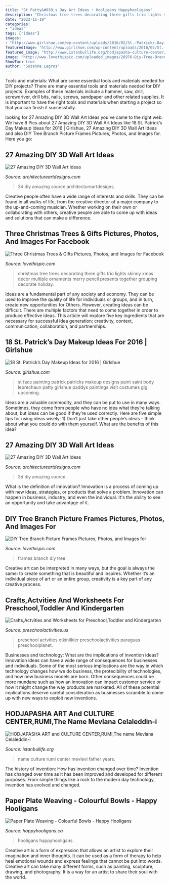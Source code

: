 ```yaml
---
title: "St Patty&#039;s Day Art Ideas : Hooligans Happyhooligans"
description: "Christmas tree trees decorating three gifts trio lights skinny xmas decor multiple ornaments merry pencil presents together grouping decorate holiday"
date: "2022-11-19"
categories:
- "ideas"
tags: ["ideas"]
images:
- "http://www.girlshue.com/wp-content/uploads/2016/02/St.-Patricks-Day-make-up-2016-10.jpg"
featuredImage: "http://www.girlshue.com/wp-content/uploads/2016/02/St.-Patricks-Day-make-up-2016-10.jpg"
featured_image: "http://www.istanbullife.org/hodjapasha-culture-center/hodjapasha-dervish-show5-small.jpg"
image: "http://www.lovethispic.com/uploaded_images/26976-Diy-Tree-Branch-Picture-Frames.jpeg?1"
ShowToc: true
author: "Suzanne Legros"
---
```



Tools and materials: What are some essential tools and materials needed for DIY projects?
There are many essential tools and materials needed for DIY projects. Examples of these materials include a hammer, saw, drill, screwdriver, drill bits, nails, screws, sandpaper and other related supplies. It is important to have the right tools and materials when starting a project so that you can finish it successfully.

	

		
looking for 27 Amazing DIY 3D Wall Art Ideas you've came to the right web. We have 8 Pics about 27 Amazing DIY 3D Wall Art Ideas like 18 St. Patrick’s Day Makeup Ideas for 2016 | Girlshue, 27 Amazing DIY 3D Wall Art Ideas and also DIY Tree Branch Picture Frames Pictures, Photos, and Images for. Here you go:
		
    
## 27 Amazing DIY 3D Wall Art Ideas

<img loading=lazy src="https://www.architectureartdesigns.com/wp-content/uploads/2013/11/2318.jpg" onerror="this.onerror=null;this.src='https://tse1.mm.bing.net/th?id=OIP.qvIRMlSohbiSn9WrOlIAagAAAA&amp;pid=15.1';" alt="27 Amazing DIY 3D Wall Art Ideas">

_Source: architectureartdesigns.com_

>3d diy amazing source architectureartdesigns. 

	

Creative people often have a wide range of interests and skills. They can be found in all walks of life, from the creative director of a major company to the up-and-coming musician. Whether working on their own or collaborating with others, creative people are able to come up with ideas and solutions that can make a difference.

    
## Three Christmas Trees &amp; Gifts Pictures, Photos, And Images For Facebook

<img loading=lazy src="http://www.lovethispic.com/uploaded_images/286567-Three-Christmas-Trees-Gifts.png" onerror="this.onerror=null;this.src='https://tse3.mm.bing.net/th?id=OIP.BVBEEd_gBDN6rsN3uXB2lgHaLq&amp;pid=15.1';" alt="Three Christmas Trees &amp; Gifts Pictures, Photos, and Images for Facebook">

_Source: lovethispic.com_

>christmas tree trees decorating three gifts trio lights skinny xmas decor multiple ornaments merry pencil presents together grouping decorate holiday. 

	

Ideas are a fundamental part of any society and economy. They can be used to improve the quality of life for individuals or groups, and in turn, create new opportunities for Others. However, creating ideas can be difficult. There are multiple factors that need to come together in order to produce effective ideas. This article will explore five key ingredients that are necessary for successful idea generation: creativity, context, communication, collaboration, and partnerships.

    
## 18 St. Patrick’s Day Makeup Ideas For 2016 | Girlshue

<img loading=lazy src="http://www.girlshue.com/wp-content/uploads/2016/02/St.-Patricks-Day-make-up-2016-10.jpg" onerror="this.onerror=null;this.src='https://tse1.mm.bing.net/th?id=OIP.MfGjhATwQ9LvDDf_Sqmb9wHaJ4&amp;pid=15.1';" alt="18 St. Patrick’s Day Makeup Ideas for 2016 | Girlshue">

_Source: girlshue.com_

>st face painting patrick patricks makeup designs paint saint body leprechaun patty girlshue paddys paintings visit costumes gig upcoming. 

	

Ideas are a valuable commodity, and they can be put to use in many ways. Sometimes, they come from people who have no idea what they’re talking about, but ideas can be good if they’re used correctly. Here are five simple tips for using ideas wisely: 1) Don’t just take other people’s ideas – think about what you could do with them yourself. What are the benefits of this idea?

    
## 27 Amazing DIY 3D Wall Art Ideas

<img loading=lazy src="https://www.architectureartdesigns.com/wp-content/uploads/2013/11/1525-630x607.jpg" onerror="this.onerror=null;this.src='https://tse1.mm.bing.net/th?id=OIP.uWrfZd49on8FLTqPz5k_OwHaHI&amp;pid=15.1';" alt="27 Amazing DIY 3D Wall Art Ideas">

_Source: architectureartdesigns.com_

>3d diy amazing source. 

	

What is the definition of innovation?
Innovation is a process of coming up with new ideas, strategies, or products that solve a problem. Innovation can happen in business, industry, and even the individual. It's the ability to see an opportunity and take advantage of it.

    
## DIY Tree Branch Picture Frames Pictures, Photos, And Images For

<img loading=lazy src="http://www.lovethispic.com/uploaded_images/26976-Diy-Tree-Branch-Picture-Frames.jpeg?1" onerror="this.onerror=null;this.src='https://tse1.mm.bing.net/th?id=OIP.bnIS33c-VNO4oidULzITuwHaKd&amp;pid=15.1';" alt="DIY Tree Branch Picture Frames Pictures, Photos, and Images for">

_Source: lovethispic.com_

>frames branch diy tree. 

	

Creative art can be interpreted in many ways, but the goal is always the same: to create something that is beautiful and inspires. Whether it’s an individual piece of art or an entire group, creativity is a key part of any creative process.

    
## Crafts,Actvities And Worksheets For Preschool,Toddler And Kindergarten

<img loading=lazy src="https://www.preschoolactivities.us/wp-content/uploads/2016/01/paper-plate-umbrella-craft.jpg" onerror="this.onerror=null;this.src='https://tse1.mm.bing.net/th?id=OIP.zV9BZINDvDLTl90OrBRnngHaJ4&amp;pid=15.1';" alt="Crafts,Actvities and Worksheets for Preschool,Toddler and Kindergarten">

_Source: preschoolactivities.us_

>preschool actvities etkinlikler preschoolactivities paraguas preschoolplanet. 

	

Businesses and technology: What are the implications of invention ideas?
Innovation ideas can have a wide range of consequences for businesses and individuals. Some of the most serious implications are the way in which technology changes how we do business, the protecibility of technologies, and how new business models are born. Other consequences could be more mundane such as how an innovation can impact customer service or how it might change the way products are marketed. All of these potential implications deserve careful consideration as businesses scramble to come up with new ways to exploit new inventions.

    
## HODJAPASHA ART And CULTURE CENTER,RUMI,The Name Mevlana Celaleddin-i

<img loading=lazy src="http://www.istanbullife.org/hodjapasha-culture-center/hodjapasha-dervish-show5-small.jpg" onerror="this.onerror=null;this.src='https://tse1.mm.bing.net/th?id=OIP.cCmWC8-Sw_OqaBG1V3oXNwAAAA&amp;pid=15.1';" alt="HODJAPASHA ART and CULTURE CENTER,RUMI,The name Mevlana Celaleddin-i">

_Source: istanbullife.org_

>name culture rumi center mevlevi father years. 

	

The history of invention: How has invention changed over time?
Invention has changed over time as it has been improved and developed for different purposes. From simple things like a rock to the modern day technology, invention has evolved and changed.

    
## Paper Plate Weaving - Colourful Bowls - Happy Hooligans

<img loading=lazy src="https://happyhooligans.ca/wp-content/uploads/2020/01/woven-paper-plate-bowls-.jpg" onerror="this.onerror=null;this.src='https://tse4.mm.bing.net/th?id=OIP.2l2rMF1PRC5TSXP39QvtLAHaLH&amp;pid=15.1';" alt="Paper Plate Weaving - Colourful Bowls - Happy Hooligans">

_Source: happyhooligans.ca_

>hooligans happyhooligans. 

	

Creative art is a form of expression that allows an artist to explore their imagination and inner thoughts. It can be used as a form of therapy to help heal emotional wounds and express feelings that cannot be put into words. Creative art can take many different forms, such as painting, sculpture, drawing, and photography. It is a way for an artist to share their soul with the world.

